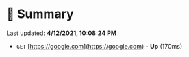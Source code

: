 # 📖 Summary
Last updated: **4/12/2021, 10:08:24 PM**

- `GET` [https://google.com](https://google.com) - **Up** (170ms)
